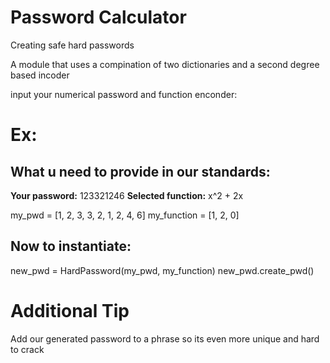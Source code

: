 # Password Calculator
Creating safe hard passwords

A module that uses a compination of two dictionaries and a second degree based incoder

input your numerical password and function enconder:

<h1>Ex:</h1> 

<h2> What u need to provide in our standards: </h2>
<strong>Your password:</strong> 123321246
<strong>Selected function:</strong> x^2 + 2x

  my_pwd = [1, 2, 3, 3, 2, 1, 2, 4, 6]
  my_function = [1, 2, 0]

<h2>Now to instantiate:</h2>

  new_pwd = HardPassword(my_pwd, my_function)
  new_pwd.create_pwd()
  
<h1> Additional Tip </h1>
Add our generated password to a phrase so its even more unique and hard to crack
